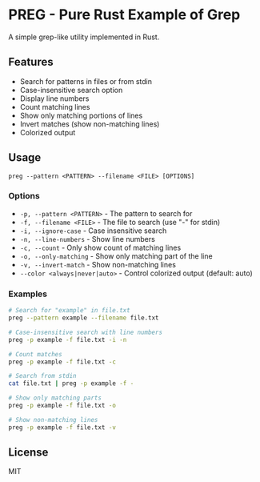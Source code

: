 # PREG - Pure Rust Example of Grep

A simple grep-like utility implemented in Rust.

## Features

- Search for patterns in files or from stdin
- Case-insensitive search option
- Display line numbers
- Count matching lines
- Show only matching portions of lines
- Invert matches (show non-matching lines)
- Colorized output

## Usage

```
preg --pattern <PATTERN> --filename <FILE> [OPTIONS]
```

### Options

- `-p, --pattern <PATTERN>` - The pattern to search for
- `-f, --filename <FILE>` - The file to search (use "-" for stdin)
- `-i, --ignore-case` - Case insensitive search
- `-n, --line-numbers` - Show line numbers
- `-c, --count` - Only show count of matching lines
- `-o, --only-matching` - Show only matching part of the line
- `-v, --invert-match` - Show non-matching lines
- `--color <always|never|auto>` - Control colorized output (default: auto)

### Examples

```bash
# Search for "example" in file.txt
preg --pattern example --filename file.txt

# Case-insensitive search with line numbers
preg -p example -f file.txt -i -n

# Count matches
preg -p example -f file.txt -c

# Search from stdin
cat file.txt | preg -p example -f -

# Show only matching parts
preg -p example -f file.txt -o

# Show non-matching lines
preg -p example -f file.txt -v
```

## License

MIT

